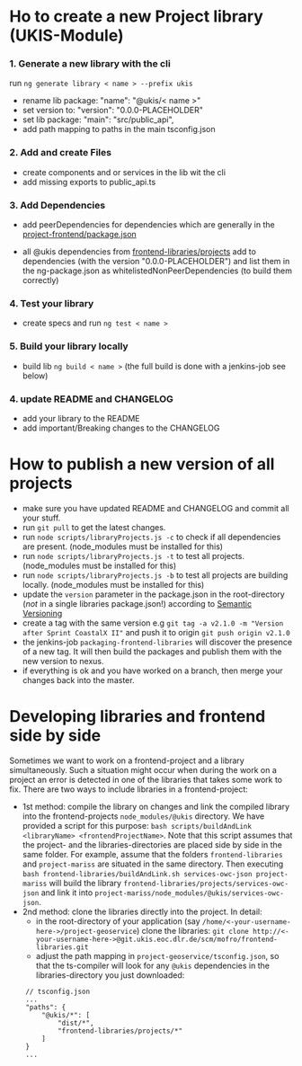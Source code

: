 # Ho to create a new Project library (UKIS-Module)

### 1. Generate a new library with the cli
run ``ng generate library < name > --prefix ukis``

- rename lib package: "name": "@ukis/< name >"
- set version to: "version": "0.0.0-PLACEHOLDER"
- set lib package: "main": "src/public_api",
- add path mapping to paths in the main tsconfig.json

### 2. Add and create Files
- create components and or services in the lib wit the cli 
- add missing exports to public_api.ts


### 3. Add Dependencies
- add peerDependencies for dependencies which are generally in the [project-frontend/package.json](http://git.ukis.eoc.dlr.de/projects/MOFRO/repos/project-frontend/browse/package.json)

- all @ukis dependencies from [frontend-libraries/projects](http://git.ukis.eoc.dlr.de/projects/MOFRO/repos/frontend-libraries/browse/projects) add to dependencies (with the version "0.0.0-PLACEHOLDER") and list them in the ng-package.json as whitelistedNonPeerDependencies (to build them correctly)


### 4. Test your library
- create specs and run `ng test < name >`


### 5. Build your library locally
- build lib `ng build < name >` (the full build is done with a jenkins-job see below)


### 4. update README and CHANGELOG
- add your library to the README
- add important/Breaking changes to the CHANGELOG


# How to publish a new version of all projects
- make sure you have updated README and CHANGELOG and commit all your stuff.
- run `git pull` to get the latest changes.
- run `node scripts/libraryProjects.js -c` to check if all dependencies are present. (node_modules must be installed for this)
- run `node scripts/libraryProjects.js -t` to test all projects. (node_modules must be installed for this)
- run `node scripts/libraryProjects.js -b` to test all projects are building locally. (node_modules must be installed for this)
- update the `version` parameter in the package.json in the root-directory (*not* in a single libraries package.json!) according to [Semantic Versioning](https://semver.org/)
- create a tag with the same version e.g `git tag -a v2.1.0 -m "Version after Sprint CoastalX II"` and push it to origin `git push origin v2.1.0`
- the jenkins-job `packaging-frontend-libraries` will discover the presence of a new tag. It will then build the packages and publish them with the new version to nexus.
- if everything is ok and you have worked on a branch, then merge your changes back into the master.



# Developing libraries and frontend side by side
Sometimes we want to work on a frontend-project and a library simultaneously. Such a situation might occur when during the work on a project an error is detected in one of the libraries that takes some work to fix. 
There are two ways to include libraries in a frontend-project: 
 - 1st method: compile the library on changes and link the compiled library into the frontend-projects `node_modules/@ukis` directory. We have provided a script for this purpose: `bash scripts/buildAndLink <libraryName> <frontendProjectName>`. Note that this script assumes that the project- and the libraries-directories are placed side by side in the same folder. For example, assume that the folders `frontend-libraries` and `project-mariss` are situated in the same directory. Then executing `bash frontend-libraries/buildAndLink.sh services-owc-json project-mariss` will build the library `frontend-libraries/projects/services-owc-json` and link it into `project-mariss/node_modules/@ukis/services-owc-json`.
 - 2nd method: clone the libraries directly into the project. In detail: 
    - in the root-directory of your application (say `/home/<-your-username-here->/project-geoservice`) clone the libraries: `git clone http://<-your-username-here->@git.ukis.eoc.dlr.de/scm/mofro/frontend-libraries.git`
    - adjust the path mapping in  `project-geoservice/tsconfig.json`, so that the ts-compiler will look for any `@ukis` dependencies in the libraries-directory you just downloaded: 
```
    // tsconfig.json
    ...
    "paths": {
        "@ukis/*": [
            "dist/*",
            "frontend-libraries/projects/*"
        ]
    }
    ...
```